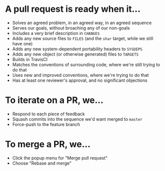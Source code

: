 # A pull request is ready when it...

- Solves an agreed problem, in an agreed way, in an agreed sequence
- Serves our goals, without broaching any of our non-goals
- Includes a very brief description in `CHANGES`
- Adds any new source files to `FILES` (and the `shar` target, while we still have one)
- Adds any new system-dependent portability headers to `SYSDEPS`
- Adds any new object (or otherwise generated) files to `TARGETS`
- Builds in TravisCI
- Matches the conventions of surrounding code, where we're still trying to do that
- Uses new and improved conventions, where we're trying to do that
- Has at least one reviewer's approval, and no significant objections


# To iterate on a PR, we...

- Respond to each piece of feedback
- Squash commits into the sequence we'd want merged to `master`
- Force-push to the feature branch


# To merge a PR, we...

- Click the popup menu for "Merge pull request"
- Choose "Rebase and merge"